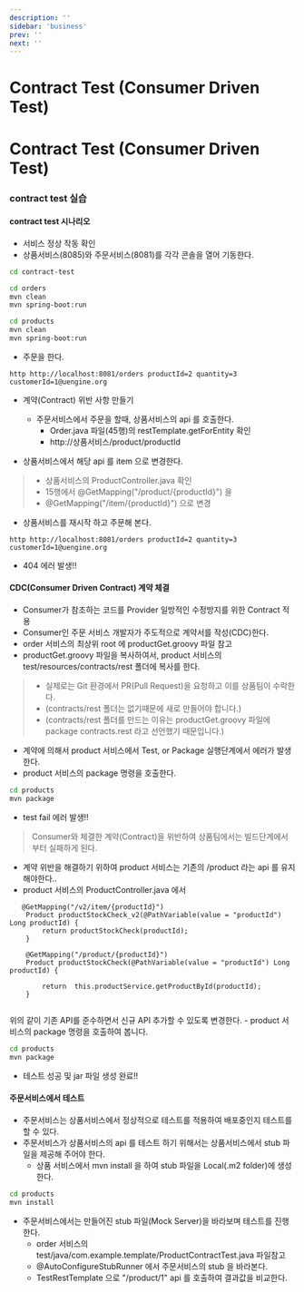 ```yaml
---
description: ''
sidebar: 'business'
prev: ''
next: ''
---
```


# Contract Test (Consumer Driven Test)

# Contract Test (Consumer Driven Test)

### contract test 실습

#### contract test 시나리오
- 서비스 정상 작동 확인
- 상품서비스(8085)와 주문서비스(8081)를 각각 콘솔을 열어 기동한다.
```sh	
cd contract-test

cd orders
mvn clean
mvn spring-boot:run

cd products
mvn clean
mvn spring-boot:run
```

- 주문을 한다.
```	
http http://localhost:8081/orders productId=2 quantity=3 customerId=1@uengine.org
```

- 계약(Contract) 위반 사항 만들기
	- 주문서비스에서 주문을 할때, 상품서비스의 api 를 호출한다.
		- Order.java 파일(45행)의 restTemplate.getForEntity 확인
		- http://상품서비스/product/productId

- 상품서비스에서 해당 api 를 item 으로 변경한다.
> - 상품서비스의 ProductController.java 확인
> - 15행에서 @GetMapping("/product/{productId}") 을
> - @GetMapping("/item/{productId}") 으로 변경

- 상품서비스를 재시작 하고 주문해 본다.

```
http http://localhost:8081/orders productId=2 quantity=3 customerId=1@uengine.org
```
- 404 에러 발생!!

#### CDC(Consumer Driven Contract) 계약 체결
- Consumer가 참조하는 코드를 Provider 일방적인 수정방지를 위한 Contract 적용
- Consumer인 주문 서비스 개발자가 주도적으로 계약서를 작성(CDC)한다.
- order 서비스의 최상위 root 에 productGet.groovy 파일 참고
- productGet.groovy 파일을 복사하여서, product 서비스의 test/resources/contracts/rest 폴더에 복사를 한다.
> - 실제로는 Git 환경에서 PR(Pull Request)을 요청하고 이를 상품팀이 수락한다.
> - (contracts/rest 폴더는 없기때문에 새로 만들어야 합니다.)
> - (contracts/rest 폴더를 만드는 이유는 productGet.groovy 파일에 package contracts.rest 라고 선언했기 때문입니다.)

- 계약에 의해서 product 서비스에서 Test, or Package 실행단계에서 에러가 발생한다.
- product 서비스의 package 명령을 호출한다.
```sh
cd products
mvn package
```
- test fail 에러 발생!!
> Consumer와 체결한 계약(Contract)을 위반하여 상품팀에서는 빌드단계에서부터 실패하게 된다. 

- 계약 위반을 해결하기 위하여 product 서비스는 기존의 /product 라는 api 를 유지 해야한다..
-  product 서비스의 ProductController.java 에서 

```
   @GetMapping("/v2/item/{productId}")
    Product productStockCheck_v2(@PathVariable(value = "productId") Long productId) {
        return productStockCheck(productId);
    }

    @GetMapping("/product/{productId}")
    Product productStockCheck(@PathVariable(value = "productId") Long productId) {

        return  this.productService.getProductById(productId);
    }


```
위의 같이 기존 API를 준수하면서 신규 API 추가할 수 있도록 변경한다.
	- product 서비스의 package 명령을 호출하여 봅니다.
```sh
cd products
mvn package
```
- 테스트 성공 및 jar 파일 생성 완료!!

#### 주문서비스에서 테스트
- 주문서비스는 상품서비스에서 정상적으로 테스트를 적용하여 배포중인지 테스트를 할 수 있다.
- 주문서비스가 상품서비스의 api 를 테스트 하기 위해서는 상품서비스에서 stub 파일을 제공해 주어야 한다.
	- 상품 서비스에서 mvn install 을 하여 stub 파일을 Local(.m2 folder)에 생성한다.
```sh
cd products
mvn install
```


- 주문서비스에서는 만들어진 stub 파일(Mock Server)을 바라보며 테스트를 진행한다.
	- order 서비스의 test/java/com.example.template/ProductContractTest.java 파일참고
	- @AutoConfigureStubRunner 에서 주문서비스의 stub 을 바라본다.
	- TestRestTemplate 으로 "/product/1" api 를 호출하여 결과값을 비교한다.